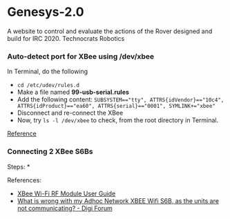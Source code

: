 # Genesys-2.0
A website to control and evaluate the actions of the Rover designed and build for IRC 2020. Technocrats Robotics


### Auto-detect port for XBee using /dev/xbee
In Terminal, do the following
* `cd /etc/udev/rules.d`
* Make a file named **99-usb-serial.rules**
* Add the following content: 
`SUBSYSTEM=="tty", ATTRS{idVendor}=="10c4", ATTRS{idProduct}=="ea60", ATTRS{serial}=="0001", SYMLINK+="xbee"`
* Disconnect and re-connect the XBee
* Now, try `ls -l /dev/xbee` to check, from the root directory in Terminal.

[Reference](http://hintshop.ludvig.co.nz/show/persistent-names-usb-serial-devices/ "Persistent names for usb-serial devices | HintShop" )

### Connecting 2 XBee S6Bs
Steps:
* 

References:
* [XBee Wi-Fi RF Module User Guide](https://www.digi.com/resources/documentation/digidocs/PDFs/90002180.pdf)
* [What is wrong with my Adhoc Network XBEE Wifi S6B, as the units are not communicating? - Digi Forum](https://www.digi.com/support/forum/53006/what-wrong-with-adhoc-network-xbee-wifi-units-communicating)
